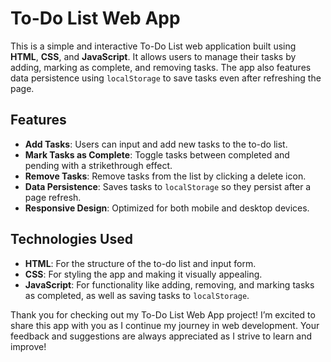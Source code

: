 # To-Do List Web App

This is a simple and interactive To-Do List web application built using **HTML**, **CSS**, and **JavaScript**. It allows users to manage their tasks by adding, marking as complete, and removing tasks. The app also features data persistence using `localStorage` to save tasks even after refreshing the page.

## Features

- **Add Tasks**: Users can input and add new tasks to the to-do list.
- **Mark Tasks as Complete**: Toggle tasks between completed and pending with a strikethrough effect.
- **Remove Tasks**: Remove tasks from the list by clicking a delete icon.
- **Data Persistence**: Saves tasks to `localStorage` so they persist after a page refresh.
- **Responsive Design**: Optimized for both mobile and desktop devices.

## Technologies Used

- **HTML**: For the structure of the to-do list and input form.
- **CSS**: For styling the app and making it visually appealing.
- **JavaScript**: For functionality like adding, removing, and marking tasks as completed, as well as saving tasks to `localStorage`.

Thank you for checking out my To-Do List Web App project! I’m excited to share this app with you as I continue my journey in web development. Your feedback and suggestions are always appreciated as I strive to learn and improve!
